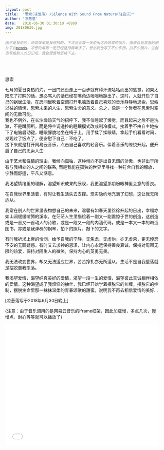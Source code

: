 ```yaml
---
layout: post
title:  "思索(凉葱落) /Silence With Sound From Nature(轻音乐)"
author: '凉葱落'
date:   2018-06-30 01:30:18 +0800
img: 20180630.jpg
---
```

<h5 style="color:#999; font-size:12px;font-weight:300">图不是我拍的，而其效果是我想拍的，下次我会放一张拍出这种效果的照片。图来自我常逛的图片平台<a href="https://www.pexels.com/">pexels</a>。凉葱的每周一更已经坚持两年多了，想必我也写了不少东西，拍不少照片，这就当写给别人的日记吧，我会慢慢地坚持下去。</h5>
<br>
<br>

思索

七月的夏日炎热灼灼，一出门还没走上一百步就有种汗流咕咕而出的感觉，如果太阳忘了打盹的话，想必骂人的话已经在嘴角边嗤嗤地蹦出了。这时，人就开启了自己的蜗居生活，在房间里吹着空调打开电脑放着自己喜欢的音乐静静地思索，思索以往的情愫，思索未来的人生，思索生命的意义。总之，像是一个哲者在思索时空间的无数可能。<br>
我也不例外，在长沙燥热天气的招呼下，我不仅睡起了懒觉，而且起来之后不是洗漱，不是蹲厕所，而是将空调遥控的睡眠模式改成制冷模式，接着手不由自主地按下了电脑启动键，睡眼朦胧地坐在椅子上，用手揉了揉眼睛，拿起手机看看时间，发现过了饭点了，便安慰下自己：不吃了。<br>
接下来就是打开网易云音乐，点击自己喜欢的轻音乐。伴着音乐的缭绕升起，便开启了自己的思索人生:<br>

由于艺术和性情的理由，我倾向孤独，这种倾向不是出自无谓的骄傲，也非出于所有与我相处的人之间的联系, 而是我能在孤独的世界里寻找一种符合自我的解放，宁静而舒适，平凡又惬意。<br>

我渴望情绪里的理解，渴望知识成果的展现，我更渴望那期盼眼神里会意的善良。<br>

在自我世界里活着，有时让我生活失去支撑。现实隐约地充满了幻想，这让我无所适从。<br>

我常在别人的世界里去构想自己的未来，温馨有如春天里徐徐升起的日出，幸福亦如山涧缓缓喧腾的溪水，在茫茫人生里描绘着一副又一副震惊于世的创造，这创造或是一首又一首动人的诗歌，或是一段又一段的内涵代码，或是一本又一本的晦涩图书，亦或是我弹奏的钢琴，拍下的照片，敲下的文字。<br>

有时我祈求上帝的怜悯，给予自我的宁静，无焦虑，无虚伪，亦无虚荣，更无惶恐不安的无聊疑惑。有时又去求神的恩泽，让内心永远保持善良真诚，保持对周围无限的热爱，保持对陌生人的微笑，保持内心的英勇无畏。<br>

我无法改变世界，却又无法适应世界，苦苦挣扎亦无所适从，生活不是自我堕落就是摆脱自我堕落。<br>

我渴望爱情，渴望纯真美好的爱情，渴望一段一生的爱情，渴望彼此真诚相伴相依的爱情。这种渴望成了我烦恼的抽丝，我已经开始学着摆脱它的纠缠，摆脱它的控制，摆脱生命里那一抹抹温柔的青春颂歌的甜蜜。说明我不再去相信爱情的美好...<br>



[凉葱落写于2018年6月30日晚上]

{注意：由于音乐调用的是网易云音乐的iframe框架，因此加载慢，多点几次，慢慢点，耐心等等就可以播放了}
<iframe frameborder="0" src="//music.163.com/outchain/player?type=1&id=399730&auto=1&height=430" allowfullscreen style="width:100%;height:400px"></iframe>

